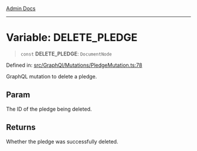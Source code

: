 [Admin Docs](/)

***

# Variable: DELETE\_PLEDGE

> `const` **DELETE\_PLEDGE**: `DocumentNode`

Defined in: [src/GraphQl/Mutations/PledgeMutation.ts:78](https://github.com/gautam-divyanshu/talawa-admin/blob/d5fea688542032271211cd43ee86c7db0866bcc0/src/GraphQl/Mutations/PledgeMutation.ts#L78)

GraphQL mutation to delete a pledge.

## Param

The ID of the pledge being deleted.

## Returns

Whether the pledge was successfully deleted.

